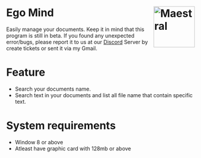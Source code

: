 # Ego Mind <img src="https://static.thenounproject.com/png/1399858-200.png" align="right" title="Maestral" width="110" height="110">
Easily manage your documents.
Keep it in mind that this program is still in beta.
If you found any unexpected error/bugs, please report it to us at our [Discord](https://discord.gg/jQebZhZ) Server by create tickets or sent it via my Gmail.
# Feature
- Search your documents name.
- Search text in your documents and list all file name that contain specific text.
# System requirements
- Window 8 or above
- Atleast have graphic card with 128mb or above
